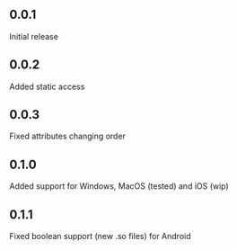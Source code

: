 ## 0.0.1
Initial release

## 0.0.2
Added static access

## 0.0.3
Fixed attributes changing order

## 0.1.0
Added support for Windows, MacOS (tested) and iOS (wip)

## 0.1.1
Fixed boolean support (new .so files) for Android
